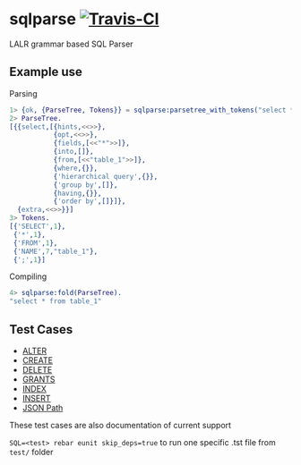 sqlparse <a href="https://magnum.travis-ci.com/k2informatics/sqlparse"><img src="https://travis-ci.org/K2InformaticsGmbH/sqlparse.svg" alt="Travis-CI"></a>
========

LALR grammar based SQL Parser

Example use
-----------
Parsing
````erlang
1> {ok, {ParseTree, Tokens}} = sqlparse:parsetree_with_tokens("select * from table_1").
2> ParseTree.
[{{select,[{hints,<<>>},
           {opt,<<>>},
           {fields,[<<"*">>]},
           {into,[]},
           {from,[<<"table_1">>]},
           {where,{}},
           {'hierarchical query',{}},
           {'group by',[]},
           {having,{}},
           {'order by',[]}]},
  {extra,<<>>}}]
3> Tokens.
[{'SELECT',1},
 {'*',1},
 {'FROM',1},
 {'NAME',7,"table_1"},
 {';',1}]
````
Compiling
````erlang
4> sqlparse:fold(ParseTree).
"select * from table_1"
````

Test Cases
---
* [ALTER](https://github.com/K2InformaticsGmbH/sqlparse/blob/master/test/alter.tst)
* [CREATE](https://github.com/K2InformaticsGmbH/sqlparse/blob/master/test/create.tst)
* [DELETE](https://github.com/K2InformaticsGmbH/sqlparse/blob/master/test/delete.tst)
* [GRANTS](https://github.com/K2InformaticsGmbH/sqlparse/blob/master/test/grants.tst)
* [INDEX](https://github.com/K2InformaticsGmbH/sqlparse/blob/master/test/index.tst)
* [INSERT](https://github.com/K2InformaticsGmbH/sqlparse/blob/master/test/insert.tst)
* [JSON Path](https://github.com/K2InformaticsGmbH/sqlparse/blob/master/test/jsonpath.tst)

These test cases are also documentation of current support

`SQL=<test> rebar eunit skip_deps=true` to run one specific <test>.tst file  from `test/` folder
